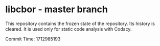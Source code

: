 # libcbor - master branch

This repository contains the frozen state of the repository.
Its history is cleared. It is used only for static code
analysis with Codacy.

Commit Time: 1712985193